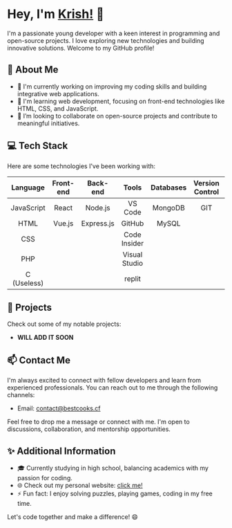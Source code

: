 # Hey, I'm [Krish!](https://me.chhris.repl.co) 👋

I'm a passionate young developer with a keen interest in programming and open-source projects. I love exploring new technologies and building innovative solutions. Welcome to my GitHub profile!

## 🌟 About Me

- 🔭 I'm currently working on improving my coding skills and building integrative web applications.
- 🌱 I'm learning web development, focusing on front-end technologies like HTML, CSS, and JavaScript.
- 👯 I’m looking to collaborate on open-source projects and contribute to meaningful initiatives.

## 💻 Tech Stack

Here are some technologies I've been working with:

| Language     | Front-end    |    Back-end   | Tools              |   Databases  | Version Control | Tools              |
|:------------:|:------------:|:-------------:|:------------------:|:------------:|:---------------:|:------------------:|
| JavaScript   | React        |    Node.js    | VS Code            |   MongoDB    |      GIT        |     VS Code        |
| HTML         | Vue.js       |    Express.js | GitHub             |    MySQL     |                 |     GitHub         |
| CSS          |              |               | Code Insider       |              |                 |      Code Insider  |
| PHP          |              |               | Visual Studio      |              |                 |      Visual Studio |
| C (Useless)  |              |               | replit             |              |                 |      Replit        |     
    
## 🚀 Projects

Check out some of my notable projects:

- **WILL ADD IT SOON**

## 📫 Contact Me

I'm always excited to connect with fellow developers and learn from experienced professionals. You can reach out to me through the following channels:

- Email: [contact@bestcooks.cf](mailto:contact@bestcooks.cf)

Feel free to drop me a message or connect with me. I'm open to discussions, collaboration, and mentorship opportunities.

## ✨ Additional Information

- 🎓 Currently studying in high school, balancing academics with my passion for coding.
- 🌐 Check out my personal website: [click me!](https://me.chhris.repl.co)
- ⚡ Fun fact: I enjoy solving puzzles, playing games, coding in my free time.

Let's code together and make a difference! 😄
